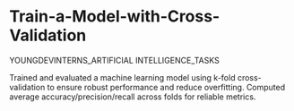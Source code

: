 # Train-a-Model-with-Cross-Validation
YOUNGDEVINTERNS_ARTIFICIAL INTELLIGENCE_TASKS

Trained and evaluated a machine learning model using k-fold cross-validation to ensure robust performance and reduce overfitting. Computed average accuracy/precision/recall across folds for reliable metrics.
